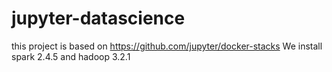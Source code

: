 # jupyter-datascience
this project is based on https://github.com/jupyter/docker-stacks
We install spark 2.4.5 and hadoop 3.2.1

